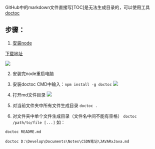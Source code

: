 GitHub中的markdown文件直接写[TOC]是无法生成目录的，可以使用工具[doctoc](https://www.npmjs.com/package/doctoc)

## 步骤：

1. [安装node](https://www.npmjs.com/package/doctoc/tutorial)

  [下载地址](https://nodejs.org/download/release/latest/)

  ![](http://upload-images.jianshu.io/upload_images/9028834-81d91d426d885e46.png?imageMogr2/auto-orient/strip%7CimageView2/2/w/1240)

2. 安装完node重启电脑

3. 安装doctoc
  CMD中输入：`npm install -g doctoc`
  ![](http://upload-images.jianshu.io/upload_images/9028834-a46746c8576a485c.png?imageMogr2/auto-orient/strip%7CimageView2/2/w/1240)

4. 打开md文件目录
  ![](http://upload-images.jianshu.io/upload_images/9028834-57b58a3b6764e062.png?imageMogr2/auto-orient/strip%7CimageView2/2/w/1240)

5. 对当前文件夹中所有文件生成目录
  `doctoc .`

6. 对文件夹中单个文件生成目录（文件名中间不能有空格）
  `doctoc /path/to/file [...]`
  如：

  `doctoc README.md`

  `doctoc D:\Develop\Documents\Notes\CSDN笔记\JAVARxJava.md`
